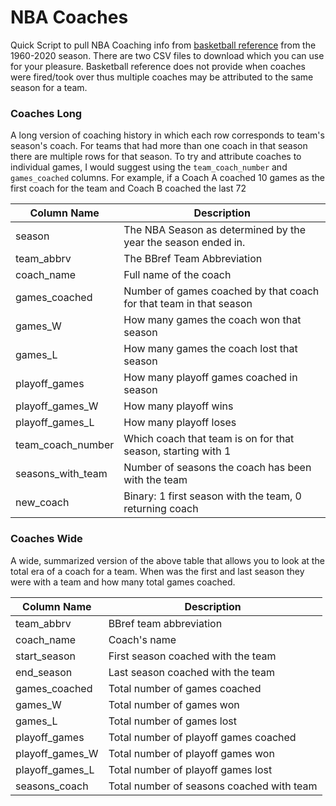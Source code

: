 # NBA Coaches

Quick Script to pull NBA Coaching info from [basketball reference](https://www.basketball-reference.com/leagues/NBA_2020_coaches.html) from the 1960-2020 season. There are two CSV files to download which you can use for your pleasure. Basketball reference does not provide when coaches were fired/took over thus multiple coaches may be attributed to the same season for a team.

### Coaches Long
A long version of coaching history in which each row corresponds to team's season's coach. For teams that had more than one coach in that season there are multiple rows for that season. To try and attribute coaches to individual games, I would suggest using the `team_coach_number` and `games_coached` columns. For example, if a Coach A coached 10 games as the first coach for the team and Coach B coached the last 72 

| Column Name  | Description |
| ------------ | ----------- |
| season  | The NBA Season as determined by the year the season ended in.  |
| team_abbrv  | The BBref Team Abbreviation  |
| coach_name | Full name of the coach |
| games_coached | Number of games coached by that coach for that team in that season |
| games_W | How many games the coach won that season |
| games_L | How many games the coach lost that season |
| playoff_games | How many playoff games coached in season |
| playoff_games_W | How many playoff wins |
| playoff_games_L | How many playoff loses |
| team_coach_number | Which coach that team is on for that season, starting with 1 |
| seasons_with_team | Number of seasons the coach has been with the team |
| new_coach | Binary: 1 first season with the team, 0 returning coach |

### Coaches Wide
A wide, summarized version of the above table that allows you to look at the total era of a coach for a team. When was the first and last season they were with a team and how many total games coached.

| Column Name | Description |
| ----------- | ----------- |
| team_abbrv  | BBref team abbreviation |
| coach_name | Coach's name |
| start_season | First season coached with the team |
| end_season | Last season coached with the team |
| games_coached| Total number of games coached |
| games_W | Total number of games won |
| games_L | Total number of games lost |
| playoff_games | Total number of playoff games coached |
| playoff_games_W | Total number of playoff games won |
| playoff_games_L | Total number of playoff games lost |
| seasons_coach | Total number of seasons coached with team |
